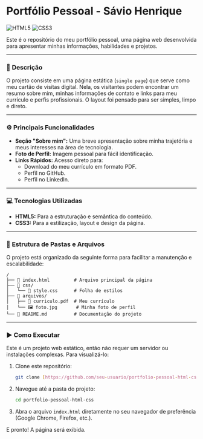 # Portfólio Pessoal - Sávio Henrique

![HTML5](https://img.shields.io/badge/HTML5-E34F26?style=for-the-badge&logo=html5&logoColor=white)
![CSS3](https://img.shields.io/badge/CSS3-1572B6?style=for-the-badge&logo=css3&logoColor=white)

Este é o repositório do meu portfólio pessoal, uma página web desenvolvida para apresentar minhas informações, habilidades e projetos.

---

### 📝 **Descrição**

O projeto consiste em uma página estática (`single page`) que serve como meu cartão de visitas digital. Nela, os visitantes podem encontrar um resumo sobre mim, minhas informações de contato e links para meu currículo e perfis profissionais. O layout foi pensado para ser simples, limpo e direto.

---

### ⚙️ **Principais Funcionalidades**

-   **Seção "Sobre mim":** Uma breve apresentação sobre minha trajetória e meus interesses na área de tecnologia.
-   **Foto de Perfil:** Imagem pessoal para fácil identificação.
-   **Links Rápidos:** Acesso direto para:
    -   Download do meu currículo em formato PDF.
    -   Perfil no GitHub.
    -   Perfil no LinkedIn.

---

### 💻 **Tecnologias Utilizadas**

-   **HTML5:** Para a estruturação e semântica do conteúdo.
-   **CSS3:** Para a estilização, layout e design da página.

---

### 📁 **Estrutura de Pastas e Arquivos**

O projeto está organizado da seguinte forma para facilitar a manutenção e escalabilidade:

```
/
├── 📄 index.html         # Arquivo principal da página
├── 📁 css/
│   └── 📄 style.css      # Folha de estilos
├── 📁 arquivos/
│   ├── 📄 curriculo.pdf  # Meu currículo
│   └── 🖼️ foto.jpg       # Minha foto de perfil
└── 📄 README.md          # Documentação do projeto
```

---

### ▶️ **Como Executar**

Este é um projeto web estático, então não requer um servidor ou instalações complexas. Para visualizá-lo:

1.  Clone este repositório:
    ```bash
    git clone [https://github.com/seu-usuario/portfolio-pessoal-html-css.git](https://github.com/seu-usuario/portfolio-pessoal-html-css.git)
    ```
2.  Navegue até a pasta do projeto:
    ```bash
    cd portfolio-pessoal-html-css
    ```
3.  Abra o arquivo `index.html` diretamente no seu navegador de preferência (Google Chrome, Firefox, etc.).

E pronto! A página será exibida.
